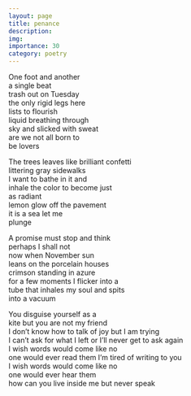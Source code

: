 ```yaml
---
layout: page
title: penance
description: 
img:
importance: 30
category: poetry
---
```


One foot and another <br/>
a single beat <br/>
trash out on Tuesday <br/>
the only rigid legs here <br/>
lists to flourish <br/>
liquid breathing through <br/>
sky and slicked with sweat <br/>
are we not all born to <br/>
be lovers

The trees leaves like brilliant confetti <br/>
littering gray sidewalks <br/>
I want to bathe in it and <br/>
inhale the color to become just <br/>
as radiant <br/>
lemon glow off the pavement <br/>
it is a sea let me <br/>
plunge

A promise must stop and think <br/>
perhaps I shall not <br/>
now when November sun <br/>
leans on the porcelain houses <br/>
crimson standing in azure <br/>
for a few moments I flicker into a <br/>
tube that inhales my soul and spits <br/>
into a vacuum

You disguise yourself as a <br/>
kite but you are not my friend <br/>
I don’t know how to talk of joy but I am trying <br/>
I can’t ask for what I left or I’ll never get to ask again <br/>
I wish words would come like no <br/>
one would ever read them I’m tired of writing to you <br/>
I wish words would come like no <br/>
one would ever hear them <br/>
how can you live inside me but never speak